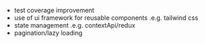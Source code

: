 - test coverage improvement
- use of ui framework for reusable components .e.g. tailwind css
- state management .e.g. contextApi/redux
- pagination/lazy loading
